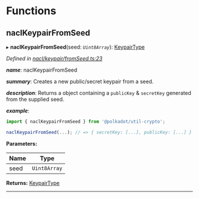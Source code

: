 

# Functions

<a id="naclkeypairfromseed"></a>

##  naclKeypairFromSeed

▸ **naclKeypairFromSeed**(seed: *`Uint8Array`*): [KeypairType](_types_.md#keypairtype)

*Defined in [nacl/keypair/fromSeed.ts:23](https://github.com/polkadot-js/common/blob/dc0563d/packages/util-crypto/src/nacl/keypair/fromSeed.ts#L23)*

*__name__*: naclKeypairFromSeed

*__summary__*: Creates a new public/secret keypair from a seed.

*__description__*: Returns a object containing a `publicKey` & `secretKey` generated from the supplied seed.

*__example__*:   

```javascript
import { naclKeypairFromSeed } from '@polkadot/util-crypto';

naclKeypairFromSeed(...); // => { secretKey: [...], publicKey: [...] }
```

**Parameters:**

| Name | Type |
| ------ | ------ |
| seed | `Uint8Array` |

**Returns:** [KeypairType](_types_.md#keypairtype)

___

